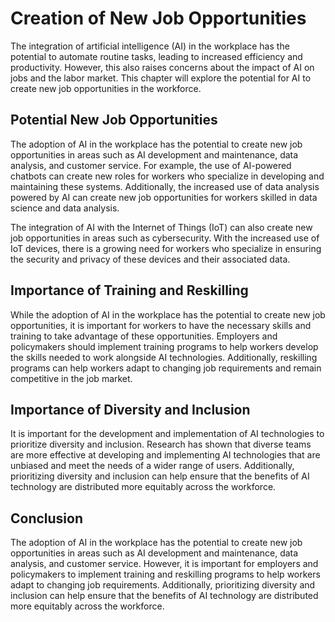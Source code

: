 Creation of New Job Opportunities
=======================================================================================

The integration of artificial intelligence (AI) in the workplace has the potential to automate routine tasks, leading to increased efficiency and productivity. However, this also raises concerns about the impact of AI on jobs and the labor market. This chapter will explore the potential for AI to create new job opportunities in the workforce.

Potential New Job Opportunities
-------------------------------

The adoption of AI in the workplace has the potential to create new job opportunities in areas such as AI development and maintenance, data analysis, and customer service. For example, the use of AI-powered chatbots can create new roles for workers who specialize in developing and maintaining these systems. Additionally, the increased use of data analysis powered by AI can create new job opportunities for workers skilled in data science and data analysis.

The integration of AI with the Internet of Things (IoT) can also create new job opportunities in areas such as cybersecurity. With the increased use of IoT devices, there is a growing need for workers who specialize in ensuring the security and privacy of these devices and their associated data.

Importance of Training and Reskilling
-------------------------------------

While the adoption of AI in the workplace has the potential to create new job opportunities, it is important for workers to have the necessary skills and training to take advantage of these opportunities. Employers and policymakers should implement training programs to help workers develop the skills needed to work alongside AI technologies. Additionally, reskilling programs can help workers adapt to changing job requirements and remain competitive in the job market.

Importance of Diversity and Inclusion
-------------------------------------

It is important for the development and implementation of AI technologies to prioritize diversity and inclusion. Research has shown that diverse teams are more effective at developing and implementing AI technologies that are unbiased and meet the needs of a wider range of users. Additionally, prioritizing diversity and inclusion can help ensure that the benefits of AI technology are distributed more equitably across the workforce.

Conclusion
----------

The adoption of AI in the workplace has the potential to create new job opportunities in areas such as AI development and maintenance, data analysis, and customer service. However, it is important for employers and policymakers to implement training and reskilling programs to help workers adapt to changing job requirements. Additionally, prioritizing diversity and inclusion can help ensure that the benefits of AI technology are distributed more equitably across the workforce.
